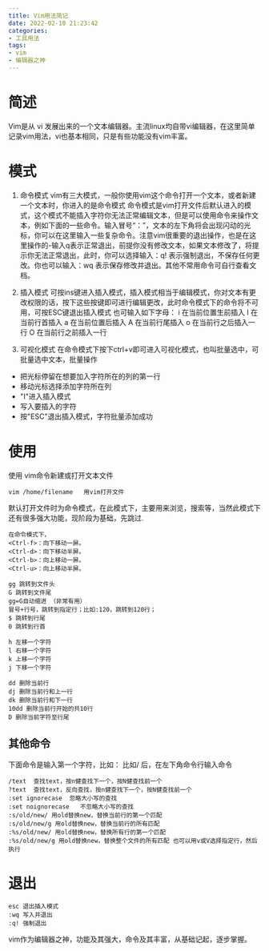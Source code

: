 ```yaml
---
title: Vim用法简记
date: 2022-02-10 21:23:42
categories:
- 工具用法
tags:
- vim
- 编辑器之神
---
```

# 简述
Vim是从 vi 发展出来的一个文本编辑器。主流linux均自带vi编辑器，在这里简单记录vim用法，vi也基本相同，只是有些功能没有vim丰富。

# 模式
1. 命令模式
vim有三大模式，一般你使用vim这个命令打开一个文本，或者新建一个文本时，你进入的是命令模式
命令模式是vim打开文件后默认进入的模式，这个模式不能插入字符你无法正常编辑文本，但是可以使用命令来操作文本，例如下面的一些命令。输入冒号“：”，文本的左下角将会出现闪动的光标，你可以在这里输入一些复杂命令。注意vim很重要的退出操作，也是在这里操作的-输入q表示正常退出，前提你没有修改文本，如果文本修改了，将提示你无法正常退出，此时，你可以选择输入：q! 表示强制退出，不保存任何更改。你也可以输入：wq 表示保存修改并退出。其他不常用命令可自行查看文档。

2. 插入模式
可按ins键进入插入模式，插入模式相当于编辑模式，你对文本有更改权限的话，按下这些按键即可进行编辑更改，此时命令模式下的命令将不可用，可按ESC键退出插入模式
也可输入如下字母：
i 在当前位置生前插入
I 在当前行首插入
a 在当前位置后插入
A 在当前行尾插入
o 在当前行之后插入一行
O 在当前行之前插入一行

3. 可视化模式
在命令模式下按下ctrl+v即可进入可视化模式，也叫批量选中，可批量选中文本，批量操作
- 把光标停留在想要加入字符所在的列的第一行
- 移动光标选择添加字符所在列
- "I"进入插入模式
- 写入要插入的字符
- 按"ESC"退出插入模式，字符批量添加成功

# 使用
使用 vim命令新建或打开文本文件
```
vim /home/filename   用vim打开文件
````

默认打开文件时为命令模式，在此模式下，主要用来浏览，搜索等，当然此模式下还有很多强大功能，现阶段为基础，先跳过.
```
在命令模式下，
<Ctrl-f>：向下移动一屏。
<Ctrl-d>：向下移动半屏。
<Ctrl-b>：向上移动一屏。
<Ctrl-u>：向上移动半屏。

gg 跳转到文件头
G 跳转到文件尾
gg=G自动缩进 （非常有用）
冒号+行号，跳转到指定行；比如:120，跳转到120行；
$ 跳转到行尾
0 跳转到行首

h 左移一个字符
l 右移一个字符
k 上移一个字符
j 下移一个字符

dd 删除当前行
dj 删除当前行和上一行
dk 删除当前行和下一行
10dd 删除当前行开始的共10行
D 删除当前字符至行尾
```

## 其他命令

下面命令是输入第一个字符，比如： 比如/ 后，在左下角命令行输入命令
```
/text  查找text，按n健查找下一个，按N健查找前一个
?text  查找text，反向查找，按n健查找下一个，按N健查找前一个
:set ignorecase  忽略大小写的查找
:set noignorecase   不忽略大小写的查找
:s/old/new/ 用old替换new，替换当前行的第一个匹配
:s/old/new/g 用old替换new，替换当前行的所有匹配
:%s/old/new/ 用old替换new，替换所有行的第一个匹配
:%s/old/new/g 用old替换new，替换整个文件的所有匹配 也可以用v或V选择指定行，然后执行
```

# 退出

```
esc 退出插入模式
:wq 写入并退出
:q! 强制退出
```

vim作为编辑器之神，功能及其强大，命令及其丰富，从基础记起，逐步掌握。